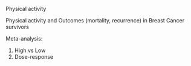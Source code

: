 Physical activity

Physical activity and Outcomes (mortality, recurrence) in Breast Cancer survivors

Meta-analysis:

1. High vs Low
2. Dose-response

